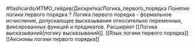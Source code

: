 #flashcards/ИТМО_гейдев/Дискретка/Логика_первого_порядка
Понятие логики первого порядка
?
Логика первого порядка - формальное исчисление, допускающее высказывания относительно переменных, фиксированных функций и предикатов. Расширяет [[Логика высказываний|логику высказываний]].
[[Язык логики первого порядка]]
[[Аксиомы логики первого порядка]]
